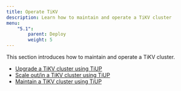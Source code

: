 ```yaml
---
title: Operate TiKV
description: Learn how to maintain and operate a TiKV cluster
menu:
    "5.1":
        parent: Deploy
        weight: 5
---
```


This section introduces how to maintain and operate a TiKV cluster.

- [Upgrade a TiKV cluster using TiUP](../upgrade)
- [Scale out/in a TiKV cluster using TiUP](../scale)
- [Maintain a TiKV cluster using TiUP](../maintain)
